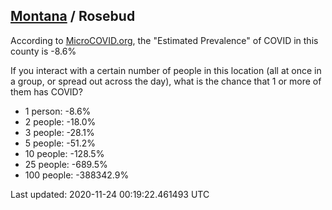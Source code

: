
## [Montana](/united-states/montana) / Rosebud

According to [MicroCOVID.org](http://microcovid.org),
the "Estimated Prevalence" of COVID in this county is -8.6%

If you interact with a certain number of people in this location
(all at once in a group, or spread out across the day), what is the chance that
1 or more of them has COVID?

- 1 person: -8.6%
- 2 people: -18.0%
- 3 people: -28.1%
- 5 people: -51.2%
- 10 people: -128.5%
- 25 people: -689.5%
- 100 people: -388342.9%

Last updated: 2020-11-24 00:19:22.461493 UTC
